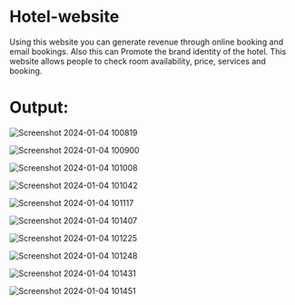 # Hotel-website
Using this website you can generate revenue through online booking and email bookings. Also 
this can Promote the brand identity of the hotel.
This website allows people to check room availability, price, services and booking.

# Output:

![Screenshot 2024-01-04 100819](https://github.com/Shraddha1513/Hotel-Website/assets/140946907/e4ee4096-f4ec-4808-aa15-9814a02d10c7)

![Screenshot 2024-01-04 100900](https://github.com/Shraddha1513/Hotel-Website/assets/140946907/9fcf10f3-8f9f-4233-9f05-acd2ad80df8f)

![Screenshot 2024-01-04 101008](https://github.com/Shraddha1513/Hotel-Website/assets/140946907/9a4ac847-ef95-4548-8437-f05ca7324c64)

![Screenshot 2024-01-04 101042](https://github.com/Shraddha1513/Hotel-Website/assets/140946907/3c5ab149-27c2-4cc8-93dc-688a5bd7798c)

![Screenshot 2024-01-04 101117](https://github.com/Shraddha1513/Hotel-Website/assets/140946907/b0ee5521-8503-401a-bd9e-f36a34ff68b8)

![Screenshot 2024-01-04 101407](https://github.com/Shraddha1513/Hotel-Website/assets/140946907/22aa7b31-9d5a-4130-b784-304da8f12b4e)

![Screenshot 2024-01-04 101225](https://github.com/Shraddha1513/Hotel-Website/assets/140946907/0b47389b-2a61-4cee-b44e-eeafc6f771e5)

![Screenshot 2024-01-04 101248](https://github.com/Shraddha1513/Hotel-Website/assets/140946907/f88849dc-0d3d-440c-9bb7-fb7e966148c8)

![Screenshot 2024-01-04 101431](https://github.com/Shraddha1513/Hotel-Website/assets/140946907/5a819d5e-670e-4248-986d-50811adc093e)

![Screenshot 2024-01-04 101451](https://github.com/Shraddha1513/Hotel-Website/assets/140946907/27c1940f-2ffa-4a9e-ac87-5dfd3472e8c9)

